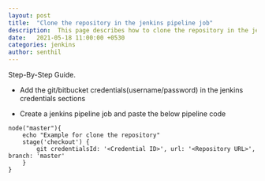 ```yaml
---
layout: post
title:  "Clone the repository in the jenkins pipeline job"
description:  This page describes how to clone the repository in the jenkins pipeline job. 
date:   2021-05-18 11:00:00 +0530
categories: jenkins
author: senthil
---
```


Step-By-Step Guide.

* Add the git/bitbucket credentials(username/password) in the jenkins credentials sections

* Create a jenkins pipeline job and paste the below pipeline code 

```
node("master"){
    echo "Example for clone the repository"
    stage('checkout') {
        git credentialsId: '<Credential ID>', url: '<Repository URL>', branch: 'master'
    }
}
```
